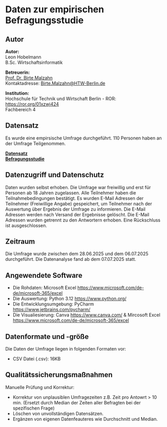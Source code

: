 # Daten zur empirischen Befragungsstudie

## Autor

**Autor:**<br>
Leon Hobelmann
<br>B.Sc. Wirtschaftsinformatik

**Betreuerin:**<br>
[Prof. Dr. Birte Malzahn](https://www.htw-berlin.de/hochschule/personen/person/?eid=8589)
<br>Kontaktadresse: Birte.Malzahn@HTW-Berlin.de

**Institution:**<br>
Hochschule für Technik und Wirtschaft Berlin - ROR: <https://ror.org/01xzwj424><br>
Fachbereich 4 

## Datensatz
Es wurde eine empirsische Umfrage durchgeführt. 110 Personen haben an der Umfrage Teilgenommen. <br>

**[Datensatz](https://github.com/LeonHobelmann/bachelorarbeit/blob/main/Befragungsstudie.csv)** <br>
**[Befragungsstudie](https://github.com/LeonHobelmann/bachelorarbeit/blob/main/Druck_Umfrage-verkleinert.pdf)** 

## Datenzugriff und Datenschutz

Daten wurden selbst erhoben. 
Die Umfrage war freiwillig und erst für Personen ab 18 Jahren zugelassen.
Alle Teilnehmer haben die Teilnahmebedingungen bestätigt.
Es wurden E-Mail Adressen der Teilnehmer (Freiwillige Angabe) gespeichert, um Teilnehmer nach 
der Auswertung über Ergebnis der Umfrage zu informieren. 
Die E-Mail Adressen werden nach Versand der Ergebnisse gelöscht. 
Die E-Mail Adressen wurden getrennt zu den Antwortern erhoben. Eine Rückschluss ist ausgeschlossen. 


## Zeitraum

Die Umfrage wurde zwischen dem 28.06.2025 und dem 06.07.2025 durchgeführt.
Die Datenanalyse fand ab dem 07.07.2025 statt.

## Angewendete Software

* Die Rohdaten: Microsoft Excel <https://www.microsoft.com/de-de/microsoft-365/excel>
* Die Auswertung: Python 3.12 <https://www.python.org/>
* Die Entwicklungsumgebung:  PyCharm <https://www.jetbrains.com/pycharm/>
* Die Visualiesierung: Canva <https://www.canva.com/> & Mircosoft Excel <https://www.microsoft.com/de-de/microsoft-365/excel>

## Datenformate und -größe

Die Daten der Umfrage liegen in folgenden Formaten vor:

* CSV Datei (.csv): 16KB

## Qualitätssicherungsmaßnahmen

Manuelle Prüfung und Korrektur:

* Korrektur von unplausiblen Umfragezeiten z.B. Zeit pro Antowrt > 10 min. (Ersetzt durch Median der Zeiten aller Befragten bei der spezifischen Frage)
* Löschen von unvollständigen Datensätzen.
* Ergänzen von eigenen Datenfeauteres wie Durchschnitt und Median.
